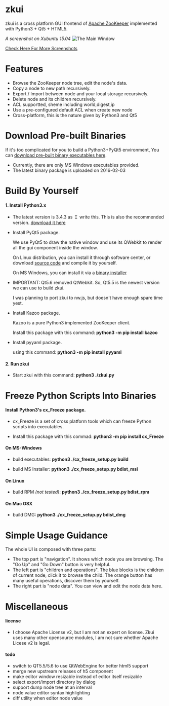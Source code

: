 # zkui
zkui is a cross platform GUI frontend of [Apache ZooKeeper](http://zookeeper.apache.org/) implemented with Python3 + Qt5 + HTML5.

*A screenshot on Xubuntu 15.04*
![The Main Window](https://github.com/echoma/zkui/wiki/snapshot_20150122/02_create_child_0902.JPG)

[Check Here For More Screenshots](https://github.com/echoma/zkui/wiki/Snapshots)

# Features
* Browse the ZooKeeper node tree, edit the node's data.
* Copy a node to new path recursively.
* Export / Import between node and your local storage recursively.
* Delete node and its children  recursively.
* ACL supportted, sheme including world,digest,ip
* Use a pre-configured default ACL when create new node
* Cross-platform, this is the nature given by Python3 and Qt5

# Download Pre-built Binaries

If it's too complicated for you to build a Python3+PyQt5 environment, You can [download pre-built binary executables here](https://github.com/echoma/zkui/wiki/Download).

* Currently, there are only MS Windows executables provided.
* The latest binary package is uploaded on 2016-02-03

# Build By Yourself

#### 1. Install Python3.x

* The latest version is 3.4.3 as Ｉ write this. This is also the recommended version. [download it here](http://python.org/)

* Install PyQt5 package.

    We use PyQt5 to draw the native window and use its QWebkit to render all the gui component inside the window.

    On Linux distribution, you can install it through software center, or download [source code](http://www.riverbankcomputing.com/software/pyqt/download5) and compile it by yourself.

    On MS Windows, you can install it via a [binary installer](http://www.riverbankcomputing.com/software/pyqt/download5)

* IMPORTANT: Qt5.6 removed QtWebkit. So, Qt5.5 is the newest version we can use to build zkui.

  I was planning to port zkui to nw.js, but doesn't have enough spare time yest.

* Install Kazoo package.

    Kazoo is a pure Python3 implemented ZooKeeper client.

    Install this package with this command: **python3 -m pip install kazoo**

* Install pyyaml package.

    using this command: **python3 -m pip install pyyaml**

#### 2. Run zkui

* Start zkui with this command:  **python3 ./zkui.py**

# Freeze Python Scripts Into Binaries

#### Install Python3's cx_Freeze package.

* cx_Freeze is a set of cross platform tools which can freeze Python scripts into executables.

* Install this package with this commad: **python3 -m pip install cx_Freeze**

#### On MS-Windows

* build executables: **python3 ./cx_freeze_setup.py build**

* build MS Installer: **python3 ./cx_freeze_setup.py bdist_msi**

#### On Linux

* build RPM *(not tested)*: **python3 ./cx_freeze_setup.py bdist_rpm**

#### On Mac OSX

* build DMG: **python3 ./cx_freeze_setup.py bdist_dmg**

# Simple Usage Guidance
The whole UI is composed with three parts:

* The top part is "navigation". It shows which node you are browsing. The "Go Up" and "Go Down" button is very helpful.
* The left part is "children and operations".  The blue blocks is the children of current node, click it to browse the child. The orange button has many useful operations, discover them by yourself.
* The right part is "node data". You can view and edit the node data here.

# Miscellaneous

#### license

* I choose Apache License v2, but I am not an expert on license. Zkui uses many other opensource modules, I am not sure whether Apache Licese v2 is legal.

#### todo

* switch to QT5.5/5.6 to use QtWebEngine for better html5 support
* merge new upstream releases of h5 component
* make editor window resizable instead of editor itself resizable
* select export/import directory by dialog
* support dump node tree at an interval
* node value editor syntax highlighting
* diff utility when editor node value
